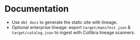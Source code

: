 # Documentation

- Use `dbt docs` to generate the static site with lineage.
- Optional enterprise lineage: export `target/manifest.json` & `target/catalog.json` to ingest with Collibra lineage scanners.
